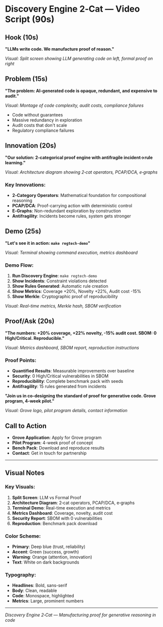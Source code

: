 # Discovery Engine 2‑Cat — Video Script (90s)

## Hook (10s)
**"LLMs write code. We manufacture proof of reason."**

*Visual: Split screen showing LLM generating code on left, formal proof on right*

## Problem (15s)
**"The problem: AI-generated code is opaque, redundant, and expensive to audit."**

*Visual: Montage of code complexity, audit costs, compliance failures*

- Code without guarantees
- Massive redundancy in exploration
- Audit costs that don't scale
- Regulatory compliance failures

## Innovation (20s)
**"Our solution: 2‑categorical proof engine with antifragile incident→rule learning."**

*Visual: Architecture diagram showing 2‑cat operators, PCAP/DCA, e‑graphs*

### Key Innovations:
- **2‑Category Operators**: Mathematical foundation for compositional reasoning
- **PCAP/DCA**: Proof-carrying action with deterministic control
- **E‑Graphs**: Non-redundant exploration by construction
- **Antifragility**: Incidents become rules, system gets stronger

## Demo (25s)
**"Let's see it in action: `make regtech-demo`"**

*Visual: Terminal showing command execution, metrics dashboard*

### Demo Flow:
1. **Run Discovery Engine**: `make regtech-demo`
2. **Show Incidents**: Constraint violations detected
3. **Show Rules Generated**: Automatic rule creation
4. **Show Metrics**: Coverage +20%, Novelty +22%, Audit cost -15%
5. **Show Merkle**: Cryptographic proof of reproducibility

*Visual: Real-time metrics, Merkle hash, SBOM verification*

## Proof/Ask (20s)
**"The numbers: +20% coverage, +22% novelty, -15% audit cost. SBOM: 0 High/Critical. Reproducible."**

*Visual: Metrics dashboard, SBOM report, reproduction instructions*

### Proof Points:
- **Quantified Results**: Measurable improvements over baseline
- **Security**: 0 High/Critical vulnerabilities in SBOM
- **Reproducibility**: Complete benchmark pack with seeds
- **Antifragility**: 15 rules generated from incidents

**"Join us in co‑designing the standard of proof for generative code. Grove program, 4‑week pilot."**

*Visual: Grove logo, pilot program details, contact information*

## Call to Action
- **Grove Application**: Apply for Grove program
- **Pilot Program**: 4-week proof of concept
- **Bench Pack**: Download and reproduce results
- **Contact**: Get in touch for partnership

---

## Visual Notes

### Key Visuals:
1. **Split Screen**: LLM vs Formal Proof
2. **Architecture Diagram**: 2‑cat operators, PCAP/DCA, e‑graphs
3. **Terminal Demo**: Real-time execution and metrics
4. **Metrics Dashboard**: Coverage, novelty, audit cost
5. **Security Report**: SBOM with 0 vulnerabilities
6. **Reproduction**: Benchmark pack download

### Color Scheme:
- **Primary**: Deep blue (trust, reliability)
- **Accent**: Green (success, growth)
- **Warning**: Orange (attention, innovation)
- **Text**: White on dark backgrounds

### Typography:
- **Headlines**: Bold, sans-serif
- **Body**: Clean, readable
- **Code**: Monospace, highlighted
- **Metrics**: Large, prominent numbers

---

*Discovery Engine 2‑Cat — Manufacturing proof for generative reasoning in code*
